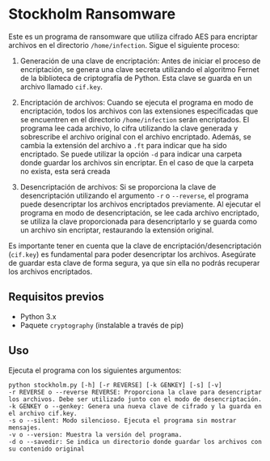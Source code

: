 
# Stockholm Ransomware

Este es un programa de ransomware que utiliza cifrado AES para encriptar archivos en el directorio `/home/infection`. Sigue el siguiente proceso:

1. Generación de una clave de encriptación: Antes de iniciar el proceso de encriptación, se genera una clave secreta utilizando el algoritmo Fernet de la biblioteca de criptografía de Python. Esta clave se guarda en un archivo llamado `cif.key`.

2. Encriptación de archivos: Cuando se ejecuta el programa en modo de encriptación, todos los archivos con las extensiones especificadas que se encuentren en el directorio `/home/infection` serán encriptados. El programa lee cada archivo, lo cifra utilizando la clave generada y sobrescribe el archivo original con el archivo encriptado. Además, se cambia la extensión del archivo a `.ft` para indicar que ha sido encriptado. Se puede utilizar la opción `-d` para indicar una carpeta donde guardar los archivos sin encriptar. En el caso de que la carpeta no exista, esta será creada

3. Desencriptación de archivos: Si se proporciona la clave de desencriptación utilizando el argumento `-r` o `--reverse`, el programa puede desencriptar los archivos encriptados previamente. Al ejecutar el programa en modo de desencriptación, se lee cada archivo encriptado, se utiliza la clave proporcionada para desencriptarlo y se guarda como un archivo sin encriptar, restaurando la extensión original.

Es importante tener en cuenta que la clave de encriptación/desencriptación (`cif.key`) es fundamental para poder desencriptar los archivos. Asegúrate de guardar esta clave de forma segura, ya que sin ella no podrás recuperar los archivos encriptados.

## Requisitos previos

- Python 3.x
- Paquete `cryptography` (instalable a través de pip)

## Uso

Ejecuta el programa con los siguientes argumentos:

```
python stockholm.py [-h] [-r REVERSE] [-k GENKEY] [-s] [-v]
-r REVERSE o --reverse REVERSE: Proporciona la clave para desencriptar los archivos. Debe ser utilizado junto con el modo de desencriptación.
-k GENKEY o --genkey: Genera una nueva clave de cifrado y la guarda en el archivo cif.key.
-s o --silent: Modo silencioso. Ejecuta el programa sin mostrar mensajes.
-v o --version: Muestra la versión del programa.
-d o --savedir: Se indica un directorio donde guardar los archivos con su contenido original
```

